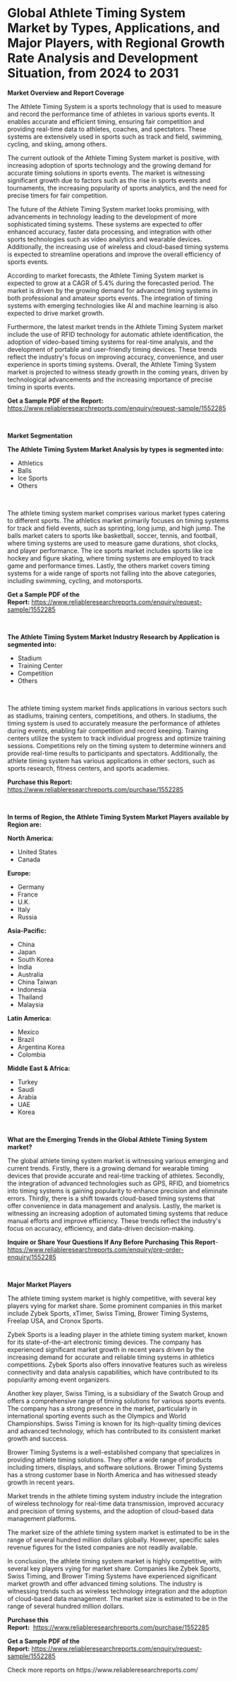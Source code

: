 <p><h1>Global Athlete Timing System Market by Types, Applications, and Major Players, with Regional Growth Rate Analysis and Development Situation, from 2024 to 2031</h1></p><p><strong>Market Overview and Report Coverage</strong></p>
<p><p>The Athlete Timing System is a sports technology that is used to measure and record the performance time of athletes in various sports events. It enables accurate and efficient timing, ensuring fair competition and providing real-time data to athletes, coaches, and spectators. These systems are extensively used in sports such as track and field, swimming, cycling, and skiing, among others.</p><p>The current outlook of the Athlete Timing System market is positive, with increasing adoption of sports technology and the growing demand for accurate timing solutions in sports events. The market is witnessing significant growth due to factors such as the rise in sports events and tournaments, the increasing popularity of sports analytics, and the need for precise timers for fair competition.</p><p>The future of the Athlete Timing System market looks promising, with advancements in technology leading to the development of more sophisticated timing systems. These systems are expected to offer enhanced accuracy, faster data processing, and integration with other sports technologies such as video analytics and wearable devices. Additionally, the increasing use of wireless and cloud-based timing systems is expected to streamline operations and improve the overall efficiency of sports events.</p><p>According to market forecasts, the Athlete Timing System market is expected to grow at a CAGR of 5.4% during the forecasted period. The market is driven by the growing demand for advanced timing systems in both professional and amateur sports events. The integration of timing systems with emerging technologies like AI and machine learning is also expected to drive market growth.</p><p>Furthermore, the latest market trends in the Athlete Timing System market include the use of RFID technology for automatic athlete identification, the adoption of video-based timing systems for real-time analysis, and the development of portable and user-friendly timing devices. These trends reflect the industry's focus on improving accuracy, convenience, and user experience in sports timing systems. Overall, the Athlete Timing System market is projected to witness steady growth in the coming years, driven by technological advancements and the increasing importance of precise timing in sports events.</p></p>
<p><strong>Get a Sample PDF of the Report:</strong> <a href="https://www.reliableresearchreports.com/enquiry/request-sample/1552285">https://www.reliableresearchreports.com/enquiry/request-sample/1552285</a></p>
<p>&nbsp;</p>
<p><strong>Market Segmentation</strong></p>
<p><strong>The Athlete Timing System Market Analysis by types is segmented into:</strong></p>
<p><ul><li>Athletics</li><li>Balls</li><li>Ice Sports</li><li>Others</li></ul></p>
<p>&nbsp;</p>
<p><p>The athlete timing system market comprises various market types catering to different sports. The athletics market primarily focuses on timing systems for track and field events, such as sprinting, long jump, and high jump. The balls market caters to sports like basketball, soccer, tennis, and football, where timing systems are used to measure game durations, shot clocks, and player performance. The ice sports market includes sports like ice hockey and figure skating, where timing systems are employed to track game and performance times. Lastly, the others market covers timing systems for a wide range of sports not falling into the above categories, including swimming, cycling, and motorsports.</p></p>
<p><strong>Get a Sample PDF of the Report:</strong>&nbsp;<a href="https://www.reliableresearchreports.com/enquiry/request-sample/1552285">https://www.reliableresearchreports.com/enquiry/request-sample/1552285</a></p>
<p>&nbsp;</p>
<p><strong>The Athlete Timing System Market Industry Research by Application is segmented into:</strong></p>
<p><ul><li>Stadium</li><li>Training Center</li><li>Competition</li><li>Others</li></ul></p>
<p>&nbsp;</p>
<p><p>The athlete timing system market finds applications in various sectors such as stadiums, training centers, competitions, and others. In stadiums, the timing system is used to accurately measure the performance of athletes during events, enabling fair competition and record keeping. Training centers utilize the system to track individual progress and optimize training sessions. Competitions rely on the timing system to determine winners and provide real-time results to participants and spectators. Additionally, the athlete timing system has various applications in other sectors, such as sports research, fitness centers, and sports academies.</p></p>
<p><strong>Purchase this Report:</strong>&nbsp; <a href="https://www.reliableresearchreports.com/purchase/1552285">https://www.reliableresearchreports.com/purchase/1552285</a></p>
<p>&nbsp;</p>
<p><strong>In terms of Region, the Athlete Timing System Market Players available by Region are:</strong></p>
<p>
    <p> <strong> North America: </strong>
        <ul>
            <li>United States</li>
            <li>Canada</li>
        </ul>
        </p> 
    <p> <strong> Europe: </strong>
        <ul>
            <li>Germany</li>
            <li>France</li>
            <li>U.K.</li>
            <li>Italy</li>
            <li>Russia</li>
        </ul>
        </p> 
    <p> <strong> Asia-Pacific: </strong>
        <ul>
            <li>China</li>
            <li>Japan</li>
            <li>South Korea</li>
            <li>India</li>
            <li>Australia</li>
            <li>China Taiwan</li>
            <li>Indonesia</li>
            <li>Thailand</li>
            <li>Malaysia</li>
        </ul>
        </p> 
    <p> <strong> Latin America: </strong>
        <ul>
            <li>Mexico</li>
            <li>Brazil</li>
            <li>Argentina Korea</li>
            <li>Colombia</li>
        </ul>
        </p> 
    <p> <strong> Middle East & Africa: </strong>
        <ul>
            <li>Turkey</li>
            <li>Saudi</li>
            <li>Arabia</li>
            <li>UAE</li>
            <li>Korea</li>
        </ul>
    </p>
    </p>
<p>&nbsp;</p>
<p><strong>What are the Emerging Trends in the Global Athlete Timing System market?</strong></p>
<p><p>The global athlete timing system market is witnessing various emerging and current trends. Firstly, there is a growing demand for wearable timing devices that provide accurate and real-time tracking of athletes. Secondly, the integration of advanced technologies such as GPS, RFID, and biometrics into timing systems is gaining popularity to enhance precision and eliminate errors. Thirdly, there is a shift towards cloud-based timing systems that offer convenience in data management and analysis. Lastly, the market is witnessing an increasing adoption of automated timing systems that reduce manual efforts and improve efficiency. These trends reflect the industry's focus on accuracy, efficiency, and data-driven decision-making.</p></p>
<p><strong>Inquire or Share Your Questions If Any Before Purchasing This Report</strong>- <a href="https://www.reliableresearchreports.com/enquiry/pre-order-enquiry/1552285">https://www.reliableresearchreports.com/enquiry/pre-order-enquiry/1552285</a></p>
<p>&nbsp;</p>
<p><strong>Major Market Players</strong></p>
<p><p>The athlete timing system market is highly competitive, with several key players vying for market share. Some prominent companies in this market include Zybek Sports, xTimer, Swiss Timing, Brower Timing Systems, Freelap USA, and Cronox Sports.</p><p>Zybek Sports is a leading player in the athlete timing system market, known for its state-of-the-art electronic timing devices. The company has experienced significant market growth in recent years driven by the increasing demand for accurate and reliable timing systems in athletics competitions. Zybek Sports also offers innovative features such as wireless connectivity and data analysis capabilities, which have contributed to its popularity among event organizers.</p><p>Another key player, Swiss Timing, is a subsidiary of the Swatch Group and offers a comprehensive range of timing solutions for various sports events. The company has a strong presence in the market, particularly in international sporting events such as the Olympics and World Championships. Swiss Timing is known for its high-quality timing devices and advanced technology, which has contributed to its consistent market growth and success.</p><p>Brower Timing Systems is a well-established company that specializes in providing athlete timing solutions. They offer a wide range of products including timers, displays, and software solutions. Brower Timing Systems has a strong customer base in North America and has witnessed steady growth in recent years.</p><p>Market trends in the athlete timing system industry include the integration of wireless technology for real-time data transmission, improved accuracy and precision of timing systems, and the adoption of cloud-based data management platforms.</p><p>The market size of the athlete timing system market is estimated to be in the range of several hundred million dollars globally. However, specific sales revenue figures for the listed companies are not readily available.</p><p>In conclusion, the athlete timing system market is highly competitive, with several key players vying for market share. Companies like Zybek Sports, Swiss Timing, and Brower Timing Systems have experienced significant market growth and offer advanced timing solutions. The industry is witnessing trends such as wireless technology integration and the adoption of cloud-based data management. The market size is estimated to be in the range of several hundred million dollars.</p></p>
<p><strong>Purchase this Report:</strong>&nbsp;&nbsp;<a href="https://www.reliableresearchreports.com/purchase/1552285">https://www.reliableresearchreports.com/purchase/1552285</a></p>
<p></p>
<p><strong>Get a Sample PDF of the Report:</strong>&nbsp;<a href="https://www.reliableresearchreports.com/enquiry/request-sample/1552285">https://www.reliableresearchreports.com/enquiry/request-sample/1552285</a></p>
<p>Check more reports on https://www.reliableresearchreports.com/</p>